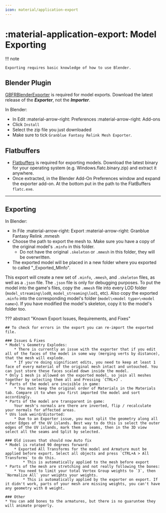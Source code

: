 ```yaml
---
icon: material/application-export
---
```


# :material-application-export: Model Exporting

!!! note

    Exporting requires basic knowledge of how to use Blender.

## Blender Plugin

[GBFRBlenderExporter](https://github.com/WistfulHopes/GBFRBlenderImporter/releases) is required for model exports. Download the latest release of the ***Exporter***, not the ***Importer***.

In Blender:

* In Edit :material-arrow-right: Preferences :material-arrow-right: Add-ons
* Click `Install`
* Select the zip file you just downloaded
* Make sure to tick `Granblue Fantasy Relink Mesh Exporter`.

## Flatbuffers

* [Flatbuffers](https://github.com/google/flatbuffers/releases/) is required for exporting models. Download the latest binary for your operating system (e.g. Windows.flatc.binary.zip) and extract it anywhere.
* Once extracted, in the Blender Add-On Preferences window and expand the exporter add-on. At the bottom put in the path to the FlatBuffers `flatc.exe`.

---

## Exporting

In Blender:

* In File :material-arrow-right: Export :material-arrow-right: Granblue Fantasy Relink .mmesh
* Choose the path to export the mesh to. Make sure you have a copy of the original model's `.minfo` in this folder.
    * Do not have the original `.skeleton` or `.mmesh` in this folder, they will be overwritten.
* The exported model will be placed in a new folder where you exported to called "_Exported_MInfo".

This export will create a new set of `.minfo`, `.mmesh`, and `.skeleton` files, as well as a `.json` file. The `.json` file is only for debugging purposes.
To put the model into the game's files, copy the `.mmesh` file into every LOD folder (`model_streaming\lod0`, `model_streaming\lod1`, etc). Also copy the exported `.minfo` into the corresponding model's folder (`model\<model type>\<model name>`). If you have modified the model's skeleton, copy it to the model's folder too.

??? abstract "Known Export Issues, Requirements, and Fixes"

    ## To check for errors in the export you can re-import the exported file.
    
    ### Issues & Fixes
    * Model's Geometry Explodes:
        * There is currently an issue with the exporter that if you edit all of the faces of the model in some way (merging verts by distance), that the mesh will explode.
        * If you're doing significant edits, you need to keep at least 1 face of every material of the original mesh intact and untouched. You can just store these faces scaled down inside the model.
    * Only 1 mesh is allowed on the exported model, so join all meshes together by selecting them all and Pressing `CTRL+J`.
    * Parts of the model are invisible in game:
        * You must keep the original order of Materials in the Materials tab. Compare it to when you first imported the model and sort accordingly.
    * Parts of the model are transparent in game:
        Your mesh's normals are there are inverted, flip / recalculate your normals for affected areas.
    * UVs look weird/distorted:
        * Due to an Exporter issue, you must split the geometry along all outer Edges of the UV islands. Best way to do this is select the outer edges of the UV islands, mark them as seams, then in the 3D view select all the seams and Split by selected.
    
    ### Old issues that should now Auto fix
    * Model is rotated 90 degrees forward:
        * Exported All Transforms for the model and Armature must be applied before export. Select all objects and press `CTRL+A > All Transforms` to do this.
            * This is automatically applied to the mesh before export
    * Parts of the mesh are stretching and not really following the bones:
        * You need to limit your total Vertex Group weights to `3`, then `Normalize All` your weights your weights.
            * This is automatically applied by the exporter on export. If it didn't work, parts of your mesh are missing weights, you can't have any geometry with 0 weight.
    
    ### Other
    * You can add bones to the armatures, but there is no guaruntee they will animate properly.
